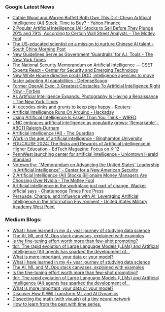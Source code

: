 ### Google Latest News
<!-- GOOGLE-NEWS-CONTENT:START -->

- [Cathie Wood and Warren Buffett Both Own This Dirt-Cheap Artificial Intelligence (AI) Stock. Time to Buy? - Yahoo Finance](https://news.google.com/rss/articles/CBMigwFBVV95cUxOLVpBcGl4bUlSd21fOEgyVFJ2Zzk0Z1laWjdNMGZCaUtnYVVyRlRYQVYzaHN6S1pGWGhORDB2djVNbzFtVC1UVEhIdTZ6WnRSSDJKRDZtNkktS2JnY1dIdGlkVFRhb0JfcWRmNHh5VTlnb1VySGVwZmVTZ0lUZ1hyN21zMA?oc=5)
- [2 Popular Artificial Intelligence (AI) Stocks to Sell Before They Plunge 20% and 79%, According to Certain Wall Street Analysts - The Motley Fool](https://news.google.com/rss/articles/CBMilwFBVV95cUxNU3RMN19YUWpIODlCd3JIa3huNUFDYS1XcVNteklSU2QxUjFBa3QzYXd1TDlDZnAybXotTVhwLXVJRktCSE5TZndlT18wbzFORTAwcmhPcldlTUVjSXloLVpmdDRlWmtaczR2LW1nY3dGaTBhdXNyMzh3NDUyU0p0TjZ2ZEVUV0Ryc1Z0c0pnajhBOFpocndv?oc=5)
- [The US-educated scientist on a mission to nurture Chinese AI talent - South China Morning Post](https://news.google.com/rss/articles/CBMirgFBVV95cUxOeVcyelQ2MmNIQzQxUTJ3ZXhQc1luN1hXVHNfMThxSC14WU1Od0xTSWFlMUducDRFb1psV3N2SWlnNnFmZjZpVzZqZ2szUnJETlNnQUNuMWRhWjJpRXNwVUxjQ3lMVHg4TmlCOW1INnlucjVpaFYyaHFnLWdUR08yNWdoUng2WWJYVTctOEZ2bllYekVkeXFtLVdRaXJBVGJRWEI4S1BVc0lrYmc3ZFHSAa4BQVVfeXFMUGstdV9pT3BhS2Q3ZDV5bTdSX255LUhKTUZnVVBNVWZuWFdyYUdPV05jdHlraXgyNnY5ZmlnVnBtUTQxem5SY2RlSHFxS2c4a3BtWWh5dGRQeWVYX0podE9BSDJtUGpzeEI1dHJwTnYyVTQzTTFBUk5YYXlURDJPUGF1UEFRQjMycWk3am9rU2RqMlQzenFGejBnU2VJal9VVzdkMk5oMklGRThZaTZn?oc=5)
- [New Guidelines Serve as Government ‘Guardrails’ for A.I. Tools - The New York Times](https://news.google.com/rss/articles/CBMiigFBVV95cUxPUVpzbjEtdmdJY19RQjR0NnVuRjlOeHU5aXNJSC1UdVU5ZWpzTGhjYWhDZDlnY29WNzhGbk1tVHdrVDM3cTc0UFBycjRNN3lzU3l4d3dpYjYtVC0xdEVEYlFzaDhqS1c1dFNwNG8yangybmJybGFiRjJhSVhlUnpmR2dkU0JmX1RZOWc?oc=5)
- [The National Security Memorandum on Artificial Intelligence — CSET Experts React - Center for Security and Emerging Technology](https://news.google.com/rss/articles/CBMitgFBVV95cUxNZGsxS0VZNVY1YjJIX2g0LXBoeWhVVl9HRGNRMjBHVlZMVVNwcG8zbVRBUGRlQUxqRGNXNF9xRGlkWVlVWERUZEo1d1BmWkZwb3hRWHk1YjhHY25qcHQzM2V3WU1VRGpac3U0dmhaTlRkVXhmdnRFZ0Y5c2F5bWFvOFdOQVROOHJpTGpzdGFlcTQ0eS1HY2JhLTVNS3U4a3BjTHRDS3lxUEdtSW92TFc4ZGN3SDhSZw?oc=5)
- [New White House directive prods DOD, intelligence agencies to move faster adopting AI capabilities - DefenseScoop](https://news.google.com/rss/articles/CBMinwFBVV95cUxNRHRZUUpZSHFqa18xOXJlbXh2R2xZbk9VVnNTMWVJajRsZmdRcXN2THRMMmRPVXEwTkF4OGtzeEp0UlpWeXdMREFDLVRRR3NUcGZpVnJWR21uMnFocXk2WE9BRTFhM2RycnY2TXRCYWlsa1ZETksxZS1ZNm9xRGg0WU5TaWY3ejM1akd6eFdScGx4cjBkWU0zek5ITURsU1U?oc=5)
- [Former OpenAI Exec: 3 Greatest Obstacles To Artificial Intelligence Right Now - Forbes](https://news.google.com/rss/articles/CBMiywFBVV95cUxNSUo2N3VOX3ZxbTJfc3J2SEItN0NlVTc3R0xINXdpUTVZS2FDaGczWE9mMk1zUW1IVzZvc08yZUlfZjhNSkFBNGE4NmdDU2E1R0k4SHliMWVYN0RuUUVtOXhSeE8zQmhuZFliQkFlczJQX0pYMl9GN1ROeEdwNEthQ2hHNlJMZUt4WnpFQVhER1VxcXMxTVA0dnBCT3EtWXoyLVZuclZjYndYZjZxVUZVc2VyNHBqamo3WW5oWGZHZ2x6SEI5X2MtSkc2aw?oc=5)
- [As Artificial Intelligence Expands, Photography Is Having a Renaissance - The New York Times](https://news.google.com/rss/articles/CBMikgFBVV95cUxQaTFwc0Uwc0Z3bE1CTnZPamhLOUI5NWV6RC0yemlIZU1uZWVnTWM3V2kzTS1qdGZpZzl2MEpKQUlVX3lTMnRLS3Ntc3lMVmdDRGg5Y0ZWbmJEOGQ5SkhLZkdvWG1oTnRCZXlTU0FfdjYxMFg1ckdNNllvWm8wZlFOOUdUWWp2MmJkR1VUV2taNVpHZw?oc=5)
- [AI decodes oinks and grunts to keep pigs happy - Reuters](https://news.google.com/rss/articles/CBMirwFBVV95cUxPeEhwX1R1QnRVSnF6SFM2LXJGb1VFT1ZNdUZOcmF1cXpZWEs2QlZ5U253cHpkbGxmSV90T0c5cDBucEpTeTU0c2h0UU9OQ2QteG11VjlqTk1nLU1sWmxuM1N5ZVFOcHhoRWRaZzZ6WHFjUXhHSkJhSC1pSlNyLWhNSldjSnQ5R0VYd2loOElEbUs4N2VwYnNyaTlHU0FLTlJwTUJaamVYOVVoejVwZEZB?oc=5)
- [Artificial Intelligence Runs On Arduino - Hackaday](https://news.google.com/rss/articles/CBMifEFVX3lxTE5leVJMUXdyZXUyU1lSM2t0eHN1ZHZMN2xQbjVhb1hFX182UXl1S2NpVFNjZkppWV93X2JPdUpCUHpWUEpwQ0pYSU5mUklwNXFxcW9nNDg4MXV0MGRkTVVqMlp2bVpqVUwwaGJrWFB1VmI5b0E1Vms0cy02d3Q?oc=5)
- [Using Artificial Intelligence Is Easier Than You Think - WIRED](https://news.google.com/rss/articles/CBMilwFBVV95cUxQcWZqdlVlOHRnVm9rRFB5VjVJTFJwcVdVcFJ5T2VKa1VabTU4TEp6TFJxeUdCaWVIQnRWY0RVcVhjRVJCMFk2akFWVVR2cjI3S3VBd3BqLV9QRkZDQW02YVJncEkxLV91YVB3WjFRSTZZTncyWWRXMkZnQnJRZGV4TExhU0VWWXQwQm8tb0JSVGpFYVZJb2Fv?oc=5)
- [UNC embraces artificial intelligence as popularity grows: 'Remarkable' - ABC11 Raleigh-Durham](https://news.google.com/rss/articles/CBMingFBVV95cUxNMVVPX1VXeXNfRm1XSHJSVHpyX0l5UVlERlVnODhOMTVIamVxODhCZW5JUzNYQWpXQ1hCV2lwNWcwV3dvQS1FMDRHVndkek9ZMmh0aHpubnRoSnlrZFBobi04NzFpQVFJRV84RDlLU0p1OU03UUVhLXR0SnRxS2NsQUFIY1hyVklOYTVyQXdJa2lQa0JSLUlBYW1WTTQwd9IBowFBVV95cUxNWHRscTlHWXplbGQwSjdwaWE1UVpXWko5TllXb3JZd1hwRFJtQXlidTJGX2RXY3NHQ0lvaXM1bE1aQUwxYkh4bTBNeW5lT20zdG5vX0N0dXlCa21NVUZxQ1ZDQ1NmX1ZjaFlCVlZINUd5eVFFWkFCc2FKbzBsZWRzSGlId3ZwOU1xUTVzYlVxSWFiM2FteHFNa1RSeVZhVzJWakZV?oc=5)
- [Artificial intelligence (AI) - The Guardian](https://news.google.com/rss/articles/CBMicEFVX3lxTE1ITEpPcjJTZG1IZVJXYTVWanhKNHZ6QmZ0QngyS1d5T1VzdFVmQ2lrUzJ2U3RQeWZHY3ExbU1DX3dJRFhFRGJoV2tyZmVuYkYzekRrTnZNOFg3Q2hPS3ZzbVlNQVgzcWJONnBIb3h2SW4?oc=5)
- [Work in the age of artificial intelligence - Binghamton University](https://news.google.com/rss/articles/CBMijgFBVV95cUxQc2h1UGpFSGIzOGNSNGdmWFBDY1YxRzR3bktQZnNFTU9IbUkxZlZKVnUwZC0yNFZ2cTBsX0FJYlNlektNMENpVHRQVVI2bjZ4cWtsRHZxU0VnaWNYbk9kc2s4MmZPVjVtcGwycGZnZ0ljZU04enRrTFlwQXJlMzFmV1lJdjA5aFNmdk95dmh3?oc=5)
- [EDUCAUSE 2024: The Risks and Rewards of Artificial Intelligence in Higher Education - EdTech Magazine: Focus on K-12](https://news.google.com/rss/articles/CBMiugFBVV95cUxQWWx3WlRYM04tRkJiMmZmLXF6QlNlVl9kOFExRXROaGFDR3Bfcld2MXdRT3JrckdMVmNWdFNsUW9GeHA0cDhjYTRHTlV1c3NRbHRUekpNaWc3MnZTSm5obHpzNVRmYUJuY0FhaVBReFhTWmpvZ3RTU0tMVWhwLVV5TUxER3V3ckh1N2ZzVTlVN0piRUx4anJtM3g5cmdENXQtU2VkVWo3ck9xTWU4VFdZNXBTWVVnOXdVaXc?oc=5)
- [PennWest launching center for artificial intelligence - Uniontown Herald Standard](https://news.google.com/rss/articles/CBMiswFBVV95cUxPVWZpcEJDVTlsQ1EzT3VocS1rcHRzV190MjY2X0hxM1JkXzNuNnlELS1mUWtGYWswWXpnVFBWQ1ZTdE9WMFpBcDBZN0VWS2dlZjFLeHE4NFpxb2xiWTFydFR5NVZZWVdxQlNqUUpzbVJHQkJhVmVYSVhucVdZbTd2UkN6bWUxRDlla0dOZ1o4aUgtREVPSy0tMWNLeksybDNtbFc5a1gwOFlGNDNrd2tSM3haUQ?oc=5)
- [Noteworthy: “Memorandum on Advancing the United States’ Leadership in Artificial Intelligence” - Center for a New American Security](https://news.google.com/rss/articles/CBMixwFBVV95cUxQYXlpQ194UElXeVo1RDR2VDhwY2pocTA5aGNjZDRvUzBhbEx6Tng4X3Z6TThfczEtWW5CNjhDdFpJUkUwWjBaWVNGVDFCVThjVExqanJSQ2VIMmxZQVViVlRraGxnVnhHcTZmVFZtcXAtTVo4QUx5OVNRN0ZPajhuQmtNVW1VTGhpUXZyNFZzUjJxRFNPeW5wWWlockpzQ2podVJjNUNuWFFpS1JOemhsRzhJZDNnX2dPYzFqZlFMYklBNGVTMnc4?oc=5)
- [2 Artificial Intelligence (AI) Stocks Billionaire Money Managers Are Choosing Over Nvidia - The Motley Fool](https://news.google.com/rss/articles/CBMimAFBVV95cUxNTFdLcXg2cHk2Ymk2ejJ2bkpra1gtU3dPOTVUQkZnaHJHTmhwZzNhQWhFTmhBSlJqcUNfbTc0UU5pcmFCR0hOY2NiMEtScnB1WHQ4MUVZQnRMNWFaTEpFd0ZkMnJFa0tmUksxNnpDc2RVS0FCVkpQa0MySHFBcXRSVEd5WWVZUUloUlVYRk9GMmVjdkl4cVZ4cQ?oc=5)
- [Artificial intelligence in the workplace just part of change, Wacker official says - Chattanooga Times Free Press](https://news.google.com/rss/articles/CBMimgFBVV95cUxPUVNtWVdNcVRkRG5rQnJRZ1l5blozX2VGQWZ3YWRUTlo2Q3Zmdy0wVWpObDFsLWprVkZzdDZpWGtKLTQyM1F2d0JVZ0duNzM3NnIwOUkwOXZDUV9CUVJxSFh4VXJrWk1tRVV2Zlh1SmVBckN2a0s5RFlKdWEyRzRwbmZlNU9pdnBXempkNkxOeXMtNlR0SmlqZS1n?oc=5)
- [Persuade, Change, and Influence with AI: Leveraging Artificial Intelligence in the Information Environment - United States Military Academy West Point](https://news.google.com/rss/articles/CBMiygFBVV95cUxPc3FPeTg2eTRrcUhud2NndzkzWGVWY1UyYkI5bkxZd1AwTjRULXFVZmwycloxdHhISG9NYW5wX3BBTlg1MFJabDdVNVZ6UXZuTkU4amd3M05wODdET1FETmhOTTcxbmt5QjN0djdqdHNrN3BGSmQyU1ZINGpfYWFPSnh3TXE5RUFmQkd5dVBfSVFPNTdtdDJTUVBlT196ZFFpY0ZySWZXN29CM1BzSFhGMEVtdzUzV29MaXV0VG05dGZ6WmhmV01GSWJR?oc=5)<!-- GOOGLE-NEWS-CONTENT:END -->

### Medium Blogs:
<!-- MEDIUM-CONTENT:START -->

- [What I have learned in my 4+ year journey of studying data science](https://medium.com/towards-data-science/4-years-of-data-science-in-8-minutes-6ea5b10f0192?source=topic_portal_recommended_stories------machine_learning---0-84----------machine_learning----------7ba8d4b8_3370_4fcc_a7da_843850a336ef-------)
- [The AI, ML and MLOps stack canvases, explained with examples](https://medium.com/towards-data-science/from-ai-canvas-to-mlops-stack-canvas-are-they-essential-e329f3605508?source=topic_portal_recommended_stories------machine_learning---1-107----------machine_learning----------7ba8d4b8_3370_4fcc_a7da_843850a336ef-------)
- [Is the fine-tuning effort worth more than few-shot prompting?](https://medium.com/towards-data-science/i-fine-tuned-the-tiny-llama-3-2-1b-to-replace-gpt-4o-7ce1e5619f3d?source=topic_portal_recommended_stories------machine_learning---2-85----------machine_learning----------7ba8d4b8_3370_4fcc_a7da_843850a336ef-------)
- [tldr: The rapid evolution of Large Language Models (LLMs) and Artificial Intelligence (AI) agents has sparked the development of…](https://medium.com/google-cloud/designing-cognitive-architectures-agentic-workflow-patterns-from-scratch-63baa74c54bc?source=topic_portal_recommended_stories------machine_learning---3-84----------machine_learning----------7ba8d4b8_3370_4fcc_a7da_843850a336ef-------)
- [What is more important, your data or your model?](https://medium.com/towards-data-science/deep-learning-vs-data-science-who-will-win-103bfbad0a65?source=topic_portal_recommended_stories------machine_learning---4-107----------machine_learning----------7ba8d4b8_3370_4fcc_a7da_843850a336ef-------)
- [What I have learned in my 4+ year journey of studying data science](https://medium.com/towards-data-science/4-years-of-data-science-in-8-minutes-6ea5b10f0192?source=topic_portal_recommended_stories------machine_learning---0-84----------machine_learning----------7ba8d4b8_3370_4fcc_a7da_843850a336ef-------)
- [The AI, ML and MLOps stack canvases, explained with examples](https://medium.com/towards-data-science/from-ai-canvas-to-mlops-stack-canvas-are-they-essential-e329f3605508?source=topic_portal_recommended_stories------machine_learning---1-107----------machine_learning----------7ba8d4b8_3370_4fcc_a7da_843850a336ef-------)
- [Is the fine-tuning effort worth more than few-shot prompting?](https://medium.com/towards-data-science/i-fine-tuned-the-tiny-llama-3-2-1b-to-replace-gpt-4o-7ce1e5619f3d?source=topic_portal_recommended_stories------machine_learning---2-85----------machine_learning----------7ba8d4b8_3370_4fcc_a7da_843850a336ef-------)
- [tldr: The rapid evolution of Large Language Models (LLMs) and Artificial Intelligence (AI) agents has sparked the development of…](https://medium.com/google-cloud/designing-cognitive-architectures-agentic-workflow-patterns-from-scratch-63baa74c54bc?source=topic_portal_recommended_stories------machine_learning---3-84----------machine_learning----------7ba8d4b8_3370_4fcc_a7da_843850a336ef-------)
- [What is more important, your data or your model?](https://medium.com/towards-data-science/deep-learning-vs-data-science-who-will-win-103bfbad0a65?source=topic_portal_recommended_stories------machine_learning---4-107----------machine_learning----------7ba8d4b8_3370_4fcc_a7da_843850a336ef-------)
- [Discover How It Will Transform ML and AI Dynamics](https://medium.com/ai-advances/why-python-3-13-release-could-be-a-game-changer-for-ai-and-ml-92ac1e5a4f92?source=topic_portal_recommended_stories------machine_learning---5-85----------machine_learning----------7ba8d4b8_3370_4fcc_a7da_843850a336ef-------)
- [Dissecting the math (with visuals) of a tiny neural network](https://medium.com/towards-data-science/multilayer-perceptron-explained-a-visual-guide-with-mini-2d-dataset-0ae8100c5d1c?source=topic_portal_recommended_stories------machine_learning---6-84----------machine_learning----------7ba8d4b8_3370_4fcc_a7da_843850a336ef-------)
- [How to learn from the past with time series.](https://medium.com/towards-data-science/time-series-from-analyzing-the-past-to-predicting-the-future-249ab99ec52d?source=topic_portal_recommended_stories------machine_learning---7-107----------machine_learning----------7ba8d4b8_3370_4fcc_a7da_843850a336ef-------)<!-- MEDIUM-CONTENT:END -->
